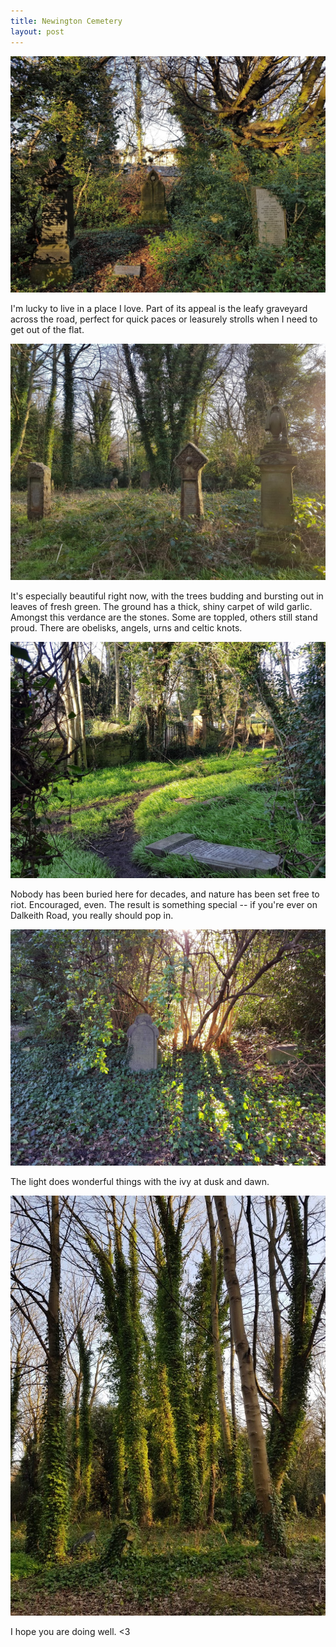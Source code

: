 ```yaml
---
title: Newington Cemetery
layout: post
---
```


![](/images/cemetery/5.jpg)

I'm lucky to live in a place I love. Part of its appeal is the leafy graveyard across the road, perfect for quick paces or leasurely strolls when I need to get out of the flat. 

![](/images/cemetery/2.jpg)

It's especially beautiful right now, with the trees budding and bursting out in leaves of fresh green. The ground has a thick, shiny carpet of wild garlic. Amongst this verdance are the stones. Some are toppled, others still stand proud. There are obelisks, angels, urns and celtic knots. 

![](/images/cemetery/3.jpg)

Nobody has been buried here for decades, and nature has been set free to riot. Encouraged, even. The result is something special -- if you're ever on Dalkeith Road, you really should pop in. 

![](/images/cemetery/4.jpg)

The light does wonderful things with the ivy at dusk and dawn.

![](/images/cemetery/1.jpg)

I hope you are doing well. <3